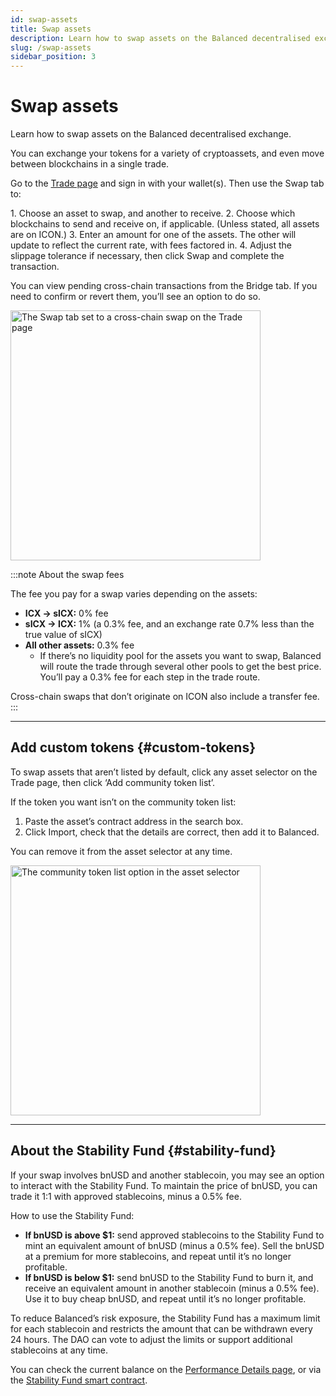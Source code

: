 ```yaml
---
id: swap-assets
title: Swap assets
description: Learn how to swap assets on the Balanced decentralised exchange.
slug: /swap-assets
sidebar_position: 3
---
```

# Swap assets
Learn how to swap assets on the Balanced decentralised exchange.

You can exchange your tokens for a variety of cryptoassets, and even move between blockchains in a single trade.

Go to the [Trade page](https://app.balanced.network/trade/) and sign in with your wallet(s). Then use the Swap tab to:

<div className="row">
  <div className="col col--7">
1. Choose an asset to swap, and another to receive.
2. Choose which blockchains to send and receive on, if applicable. (Unless stated, all assets are on ICON.)
3. Enter an amount for one of the assets. The other will update to reflect the current rate, with fees factored in.
4. Adjust the slippage tolerance if necessary, then click Swap and complete the transaction.

You can view pending cross-chain transactions from the Bridge tab. If you need to confirm or revert them, you’ll see an option to do so.
  </div>
  <div className="col col--5">
    <img src="/img/cross-chain-swap.png" alt="The Swap tab set to a cross-chain swap on the Trade page" width="400px" /> 
  </div>
</div>

:::note About the swap fees

The fee you pay for a swap varies depending on the assets:

- **ICX -> sICX:** 0% fee
- **sICX -> ICX:** 1% (a 0.3% fee, and an exchange rate 0.7% less than the true value of sICX)
- **All other assets:** 0.3% fee
	- If there’s no liquidity pool for the assets you want to swap, Balanced will route the trade through several other pools to get the best price. You’ll pay a 0.3% fee for each step in the trade route.

Cross-chain swaps that don’t originate on ICON also include a transfer fee.
:::

---

## Add custom tokens {#custom-tokens}
<div className="row">
	<div className="col col--6">
To swap assets that aren’t listed by default, click any asset selector on the Trade page, then click ‘Add community token list’.

If the token you want isn’t on the community token list:

1. Paste the asset’s contract address in the search box.
2. Click Import, check that the details are correct, then add it to Balanced.

You can remove it from the asset selector at any time.
	</div>
	<div className="col col--6">
		<img src="/img/community-token-list.png" alt="The community token list option in the asset selector" width="400px" /> 
	</div>
</div>

---

## About the Stability Fund {#stability-fund}
If your swap involves bnUSD and another stablecoin, you may see an option to interact with the Stability Fund. To maintain the price of bnUSD, you can trade it 1:1 with approved stablecoins, minus a 0.5% fee.

How to use the Stability Fund:

<ul>
	<li><strong>If bnUSD is above $1:</strong> send approved stablecoins to the Stability Fund to mint an equivalent amount of bnUSD (minus a 0.5% fee). Sell the bnUSD at a premium for more stablecoins, and repeat until it’s no longer profitable.</li>
	<li><strong>If bnUSD is below $1:</strong> send bnUSD to the Stability Fund to burn it, and receive an equivalent amount in another stablecoin (minus a 0.5% fee). Use it to buy cheap bnUSD, and repeat until it’s no longer profitable.</li>
</ul>



To reduce Balanced’s risk exposure, the Stability Fund has a maximum limit for each stablecoin and restricts the amount that can be withdrawn every 24 hours. The DAO can vote to adjust the limits or support additional stablecoins at any time.

You can check the current balance on the [Performance Details page](https://stats.balanced.network/performance-details), or via the [Stability Fund smart contract](https://tracker.icon.community/contract/cxa09dbb60dcb62fffbd232b6eae132d730a2aafa6#readcontract).